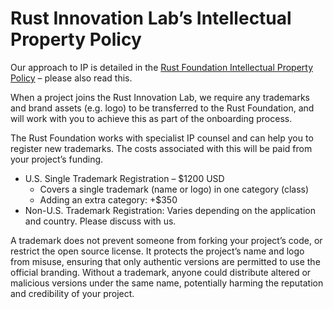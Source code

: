 # Rust Innovation Lab’s Intellectual Property Policy

Our approach to IP is detailed in the [Rust Foundation Intellectual Property Policy](https://rustfoundation.org/policy/intellectual-property-policy/) – please also read this.

When a project joins the Rust Innovation Lab, we require any trademarks and brand assets (e.g. logo) to be transferred to the Rust Foundation, and will work with you to achieve this as part of the onboarding process.

The Rust Foundation works with specialist IP counsel and can help you to register new trademarks. The costs associated with this will be paid from your project’s funding.
- U.S. Single Trademark Registration – $1200 USD
    - Covers a single trademark (name or logo) in one category (class)
    - Adding an extra category: +$350
- Non-U.S. Trademark Registration: Varies depending on the application and country. Please discuss with us.

A trademark does not prevent someone from forking your project’s code, or restrict the open source license. It protects the project’s name and logo from misuse, ensuring that only authentic versions are permitted to use the official branding. Without a trademark, anyone could distribute altered or malicious versions under the same name, potentially harming the reputation and credibility of your project.
